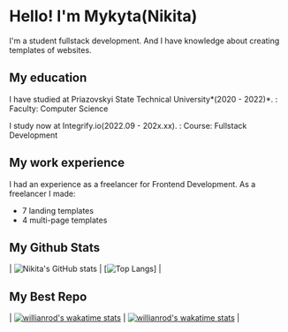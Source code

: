 # Hello! I'm Mykyta(Nikita)

I'm a student fullstack development. And I have knowledge about creating templates of websites.

## My education

I have studied at Priazovskyi State Technical University*(2020 - 2022)*. 
: Faculty: Computer Science

I study now at Integrify.io(2022.09 - 202x.xx).
: Course: Fullstack Development

## My work experience

I had an experience as a freelancer for Frontend Development.
As a freelancer I made:
* 7 landing templates
* 4 multi-page templates

## My Github Stats
| ![Nikita's GitHub stats](https://github-readme-stats.vercel.app/api?username=Remonone&show_icons=true&theme=radical) | [![Top Langs](https://github-readme-stats.vercel.app/api/top-langs/?username=Remonone&layout=compact)] |

## My Best Repo

| [![willianrod's wakatime stats](https://github-readme-stats.vercel.app/api/wakatime?username=Remonone)](https://github.com/Remonone/-L-Ladesign-studio) | [![willianrod's wakatime stats](https://github-readme-stats.vercel.app/api/wakatime?username=Remonone)](https://github.com/Remonone/Design_Company) |

